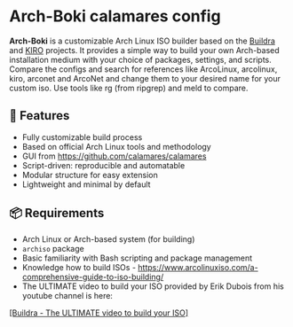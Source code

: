 # Arch-Boki calamares config

**Arch-Boki** is a customizable Arch Linux ISO builder based on the [Buildra](https://github.com/buildra) and [KIRO](https://github.com/kirodubes) projects. It provides a simple way to build your own Arch-based installation medium with your choice of packages, settings, and scripts. Compare the configs and search for references like ArcoLinux, arcolinux, kiro, arconet and ArcoNet and change them to your desired name for your custom iso. Use tools like rg (from ripgrep) and meld to compare.

## 🚀 Features

- Fully customizable build process
- Based on official Arch Linux tools and methodology
- GUI from https://github.com/calamares/calamares
- Script-driven: reproducible and automatable
- Modular structure for easy extension
- Lightweight and minimal by default

## 📦 Requirements

- Arch Linux or Arch-based system (for building)
- `archiso` package
- Basic familiarity with Bash scripting and package management
- Knowledge how to build ISOs - https://www.arcolinuxiso.com/a-comprehensive-guide-to-iso-building/
- The ULTIMATE video to build your ISO provided by Erik Dubois from his youtube channel is here:

[[Buildra - The ULTIMATE video to build your ISO]](https://youtu.be/3jdKH6bLgUE)

